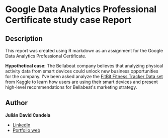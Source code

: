 # **Google Data Analytics Professional Certificate study case Report**
## Description
This report was created using R markdown as an assignment for the Google Data Analytics Professional Certificate.

**Hypothetical case:** The Bellabeat company believes that analyzing physical activity data from smart devices could unlock new business opportunities for the company. I've been asked analyze the [FitBit Fitness Tracker Data set](https://www.kaggle.com/datasets/arashnic/fitbit) from Kaggle to learn how users are using their smart devices and present high-level recommendations for Bellabeat's marketing strategy.

## Author
**Julián David Candela**
* [LinkedIn](https://sites.google.com/view/juliandavidcandela/about-me)
* [Portfolio web](https://sites.google.com/view/juliandavidcandela/about-me)
